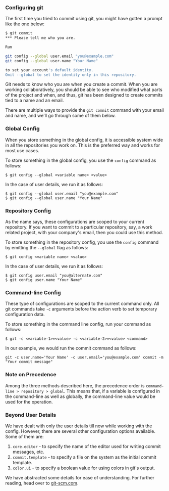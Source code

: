 ### Configuring git

The first time you tried to commit using git, you might have gotten a prompt like the one below:

```bash
$ git commit
*** Please tell me who you are.

Run

git config --global user.email "you@example.com"
git config --global user.name "Your Name"

to set your account's default identity.
Omit --global to set the identity only in this repository.
```

Git needs to know who you are when you create a commit. When you are working collaboratively, you should be able to see who modified what parts of the project and when, and thus, git has been designed to create commits tied to a name and an email.

There are multiple ways to provide the `git commit` command with your email and name, and we'll go through some of them below.

### Global Config

When you store something in the global config, it is accessible system wide in all the repositories you work on. This is the preferred way and works for most use cases.

To store something in the global config, you use the `config` command as follows:

`$ git config --global <variable name> <value>`

In the case of user details, we run it as follows:

```
$ git config --global user.email "you@example.com"
$ git config --global user.name "Your Name"
```

### Repository Config

As the name says, these configurations are scoped to your current repository. If you want to commit to a particular repository, say, a work related project, with your company's email, then you could use this method.

To store something in the repository config, you use the `config` command  by emitting the `--global` flag as follows:

`$ git config <variable name> <value>`

In the case of user details, we run it as follows:

```
$ git config user.email "you@alternate.com"
$ git config user.name "Your Name"
```

### Command-line Config

These type of configurations are scoped to the current command only. All git commands take `-c` arguments before the action verb to set temporary configuration data.

To store something in the command line config, run your command as follows:

`$ git -c <variable-1>=<value> -c <variable-2>=<value> <command>`

In our example, we would run the commit command as follows:

`git -c user.name='Your Name' -c user.email='you@example.com' commit -m "Your commit message"`

### Note on Precedence

Among the three methods described here, the precedence order is `command-line > repository > global`. This means that, if a variable is configured in the command-line as well as globally, the command-line value would be used for the operation.

### Beyond User Details

We have dealt with only the user details till now while working with the config. However, there are several other configuration options available. Some of them are:

1.  `core.editor` - to specify the name of the editor used for writing commit messages, etc.
2.  `commit.template` - to specify a file on the system as the initial commit template.
3.  `color.ui` - to specify a boolean value for using colors in git's output.

We have abstracted some details for ease of understanding. For further reading, head over to [git-scm.com](https://git-scm.com/book/en/v2/Customizing-Git-Git-Configuration).
